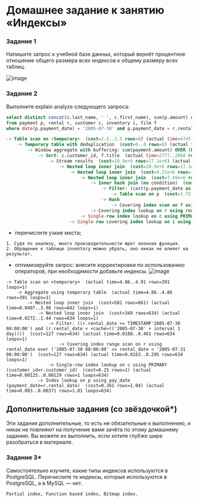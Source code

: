 # Домашнее задание к занятию «Индексы»

### Задание 1

Напишите запрос к учебной базе данных, который вернёт процентное отношение общего размера всех индексов к общему размеру всех таблиц.

![image](https://user-images.githubusercontent.com/106932460/234861882-d5027ffb-b089-4cbc-83da-74ce66f26e14.png)

### Задание 2

Выполните explain analyze следующего запроса:
```sql
select distinct concat(c.last_name, ' ', c.first_name), sum(p.amount) over (partition by c.customer_id, f.title)
from payment p, rental r, customer c, inventory i, film f
where date(p.payment_date) = '2005-07-30' and p.payment_date = r.rental_date and r.customer_id = c.customer_id and i.inventory_id = r.inventory_id

-> Table scan on <temporary>  (cost=2.5..2.5 rows=0) (actual time=6745..6745 rows=391 loops=1)
    -> Temporary table with deduplication  (cost=0..0 rows=0) (actual time=6745..6745 rows=391 loops=1)
        -> Window aggregate with buffering: sum(payment.amount) OVER (PARTITION BY c.customer_id,f.title )   (actual time=2778..6514 rows=642000 loops=1)
            -> Sort: c.customer_id, f.title  (actual time=2777..2868 rows=642000 loops=1)
                -> Stream results  (cost=10.9e+6 rows=17.1e+6) (actual time=2.07..2190 rows=642000 loops=1)
                    -> Nested loop inner join  (cost=10.9e+6 rows=17.1e+6) (actual time=2.06..1934 rows=642000 loops=1)
                        -> Nested loop inner join  (cost=9.21e+6 rows=17.1e+6) (actual time=0.382..1657 rows=642000 loops=1)
                            -> Nested loop inner join  (cost=7.49e+6 rows=17.1e+6) (actual time=0.377..1361 rows=642000 loops=1)
                                -> Inner hash join (no condition)  (cost=1.65e+6 rows=16.5e+6) (actual time=0.367..69.1 rows=634000 loops=1)
                                    -> Filter: (cast(p.payment_date as date) = '2005-07-30')  (cost=1.72 rows=16500) (actual time=0.0303..6.49 rows=634 loops=1)
                                        -> Table scan on p  (cost=1.72 rows=16500) (actual time=0.0197..4.43 rows=16044 loops=1)
                                    -> Hash
                                        -> Covering index scan on f using idx_title  (cost=111 rows=1000) (actual time=0.0407..0.243 rows=1000 loops=1)
                                -> Covering index lookup on r using rental_date (rental_date=p.payment_date)  (cost=0.25 rows=1.04) (actual time=0.00119..0.00181 rows=1.01 loops=634000)
                            -> Single-row index lookup on c using PRIMARY (customer_id=r.customer_id)  (cost=250e-6 rows=1) (actual time=191e-6..235e-6 rows=1 loops=642000)
                        -> Single-row covering index lookup on i using PRIMARY (inventory_id=r.inventory_id)  (cost=925e-6 rows=1) (actual time=156e-6..200e-6 rows=1 loops=642000)
```


- перечислите узкие места;
```
1. Судя по анализу, много производительности жрет оконная функция.
2. Обращение к таблице inventory можно убрать, оно никак не влияет на результат.
```
- оптимизируйте запрос: внесите корректировки по использованию операторов, при необходимости добавьте индексы.
![image](https://user-images.githubusercontent.com/106932460/234908867-29b52265-dc1a-49fb-8970-6b0f103bfa03.png)

```
-> Table scan on <temporary>  (actual time=4.86..4.91 rows=391 loops=1)
    -> Aggregate using temporary table  (actual time=4.86..4.86 rows=391 loops=1)
        -> Nested loop inner join  (cost=581 rows=661) (actual time=0.0407..3.98 rows=642 loops=1)
            -> Nested loop inner join  (cost=349 rows=634) (actual time=0.0272..1.44 rows=634 loops=1)
                -> Filter: ((r.rental_date >= TIMESTAMP'2005-07-30 00:00:00') and (r.rental_date < <cache>(('2005-07-30' + interval 1 day))))  (cost=127 rows=634) (actual time=0.0188..0.461 rows=634 loops=1)
                    -> Covering index range scan on r using rental_date over ('2005-07-30 00:00:00' <= rental_date < '2005-07-31 00:00:00')  (cost=127 rows=634) (actual time=0.0163..0.295 rows=634 loops=1)
                -> Single-row index lookup on c using PRIMARY (customer_id=r.customer_id)  (cost=0.25 rows=1) (actual time=0.00125..0.00129 rows=1 loops=634)
            -> Index lookup on p using pay_date (payment_date=r.rental_date)  (cost=0.261 rows=1.04) (actual time=0.003..0.00371 rows=1.01 loops=634)
```
## Дополнительные задания (со звёздочкой*)
Эти задания дополнительные, то есть не обязательные к выполнению, и никак не повлияют на получение вами зачёта по этому домашнему заданию. Вы можете их выполнить, если хотите глубже шире разобраться в материале.

### Задание 3*

Самостоятельно изучите, какие типы индексов используются в PostgreSQL. Перечислите те индексы, которые используются в PostgreSQL, а в MySQL — нет.
```
Partial index, Function based index, Bitmap index.	
```
